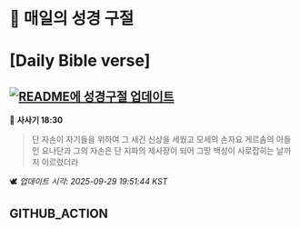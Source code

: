 # 🙏 매일의 성경 구절
# [Daily Bible verse]
## [![README에 성경구절 업데이트](https://github.com/DONGSUKA/first_test/actions/workflows/update-readme-bible.yml/badge.svg)](https://github.com/DONGSUKA/first_test/actions/workflows/update-readme-bible.yml)
<!-- START_BIBLE_VERSE -->
📖 **사사기 18:30**
> 단 자손이 자기들을 위하여 그 새긴 신상을 세웠고 모세의 손자요 게르솜의 아들인 요나단과 그의 자손은 단 지파의 제사장이 되어 그땅 백성이 사로잡히는 날까지 이르렀더라

🕊️ _업데이트 시각: 2025-09-29 19:51:44 KST_
  <!-- END_BIBLE_VERSE -->
## GITHUB_ACTION
